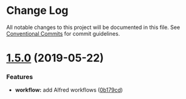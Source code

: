 # Change Log

All notable changes to this project will be documented in this file.
See [Conventional Commits](https://conventionalcommits.org) for commit guidelines.

# [1.5.0](https://github.com/JimmyLv/CHANGLOG.md/compare/v1.4.4...v1.5.0) (2019-05-22)


### Features

* **workflow:** add Alfred workflows ([0b179cd](https://github.com/JimmyLv/CHANGLOG.md/commit/0b179cd))
